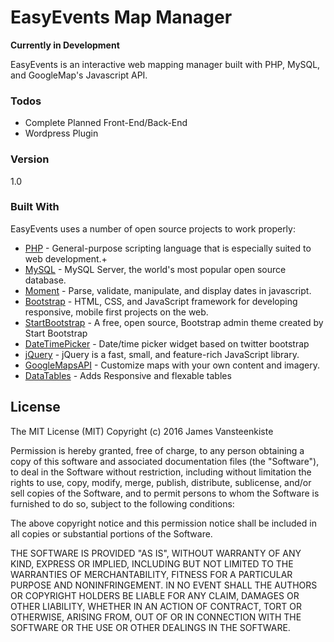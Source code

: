# EasyEvents Map Manager 
**Currently in Development** 

EasyEvents is an interactive web mapping manager built with PHP, MySQL, and GoogleMap's Javascript API.

### Todos

 - Complete Planned Front-End/Back-End
 - Wordpress Plugin

### Version
1.0

### Built With

EasyEvents uses a number of open source projects to work properly:

* [PHP] - General-purpose scripting language that is especially suited to web development.+
* [MySQL] - MySQL Server, the world's most popular open source database. 
* [Moment] - Parse, validate, manipulate, and display dates in javascript.
* [Bootstrap] - HTML, CSS, and JavaScript framework for developing responsive, mobile first projects on the web.
* [StartBootstrap] - A free, open source, Bootstrap admin theme created by Start Bootstrap
* [DateTimePicker] - Date/time picker widget based on twitter bootstrap
* [jQuery] - jQuery is a fast, small, and feature-rich JavaScript library.
* [GoogleMapsAPI] - Customize maps with your own content and imagery.
* [DataTables] - Adds Responsive and flexable tables 


License
----

The MIT License (MIT)
Copyright (c) 2016 James Vansteenkiste

Permission is hereby granted, free of charge, to any person obtaining a copy of this software and associated documentation files (the "Software"), to deal in the Software without restriction, including without limitation the rights to use, copy, modify, merge, publish, distribute, sublicense, and/or sell copies of the Software, and to permit persons to whom the Software is furnished to do so, subject to the following conditions:

The above copyright notice and this permission notice shall be included in all copies or substantial portions of the Software.

THE SOFTWARE IS PROVIDED "AS IS", WITHOUT WARRANTY OF ANY KIND, EXPRESS OR IMPLIED, INCLUDING BUT NOT LIMITED TO THE WARRANTIES OF MERCHANTABILITY, FITNESS FOR A PARTICULAR PURPOSE AND NONINFRINGEMENT. IN NO EVENT SHALL THE AUTHORS OR COPYRIGHT HOLDERS BE LIABLE FOR ANY CLAIM, DAMAGES OR OTHER LIABILITY, WHETHER IN AN ACTION OF CONTRACT, TORT OR OTHERWISE, ARISING FROM, OUT OF OR IN CONNECTION WITH THE SOFTWARE OR THE USE OR OTHER DEALINGS IN THE SOFTWARE.

[//]: # (These are reference links used in the body of this note and get stripped out when the markdown processor does its job. There is no need to format nicely because it shouldn't be seen. Thanks SO - http://stackoverflow.com/questions/4823468/store-comments-in-markdown-syntax)

   [jQuery]: <http://jquery.com>
   [PHP]: <http://php.net>
   [MySQL]: <http://dev.mysql.com>
   [Moment]: <https://github.com/moment/moment>
   [Bootstrap]: <https://github.com/twbs/bootstrap>
   [StartBootstrap]: <https://github.com/BlackrockDigital/startbootstrap-sb-admin-2>
   [DateTimePicker]: <https://github.com/Eonasdan/bootstrap-datetimepicker>
   [GoogleMapsAPI]: <https://github.com/googlemaps?page=1>
   [DataTables]: <https://datatables.net/>

